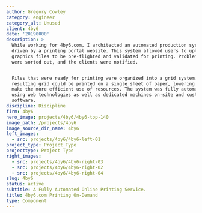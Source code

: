 ```yaml
---
author: Gregory Cowley
category: engineer
category_alt: Unused
client: 4by6
date: '20190000'
description: >
  While working for 4by6.com, I architected an automated production system
  driven by a printing portal website. This system allowed users to upload their
  graphics files to be pre-flighted and validated for printing. Problem files
  were sorted out, and the clients were notified.


  Files that were ready for printing were organized into a grid system. The
  resulting grid could be printed on a single sheet of paper, lowering costs and
  make the more efficient use of resources. The system was fully automated,
  using web technologies as well as dedicated machines on-site and custom
  software.
discipline: Discipline
firm: 4by6
hero_image: projects/4by6/4by6-top-140
image_path: /projects/4by6
image_source_dir_name: 4by6
left_images:
  - src: projects/4by6/4by6-left-01
project_type: Project Type
projecttype: Project Type
right_images:
  - src: projects/4by6/4by6-right-03
  - src: projects/4by6/4by6-right-02
  - src: projects/4by6/4by6-right-04
slug: 4by6
status: active
subtitle: A Fully Automated Online Printing Service.
title: 4by6.com Printing On-Demand
type: Component
---
```

